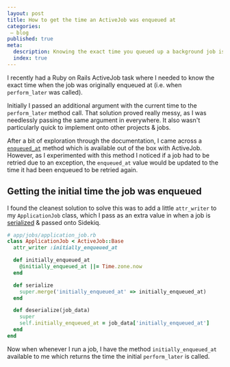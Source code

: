 ```yaml
---
layout: post
title: How to get the time an ActiveJob was enqueued at
categories:
 – blog
published: true
meta:
  description: Knowing the exact time you queued up a background job is handy, here is how to get it in Ruby on Rails ActiveJob.
  index: true
---
```


I recently had a Ruby on Rails ActiveJob task where I needed to know the exact time when the job was originally enqueued at (i.e. when `perform_later` was called).

Initially I passed an additional argument with the current time to the `perform_later` method call. That solution proved really messy, as I was needlessly passing the same argument in everywhere. It also wasn't particularly quick to implement onto other projects & jobs.

After a bit of exploration through the documentation, I came across a [`enqueued_at`](https://api.rubyonrails.org/classes/ActiveJob/Core.html) method which is available out of the box with ActiveJob. However, as I experimented with this method I noticed if a job had to be retried due to an exception, the `enqueued_at` value would be updated to the time it had been enqueued to be retried again.

## Getting the initial time the job was enqueued

I found the cleanest solution to solve this was to add a little `attr_writer` to my `ApplicationJob` class, which I pass as an extra value in when a job is [serialized](https://github.com/rails/rails/blob/eca6c273fe2729b9634907562c2717cf86443b6b/activejob/lib/active_job/queue_adapters/sidekiq_adapter.rb#L26) & passed onto Sidekiq.

```ruby
# app/jobs/application_job.rb
class ApplicationJob < ActiveJob::Base
  attr_writer :initially_enqueued_at

  def initially_enqueued_at
    @initially_enqueued_at ||= Time.zone.now
  end

  def serialize
    super.merge('initially_enqueued_at' => initially_enqueued_at)
  end

  def deserialize(job_data)
    super
    self.initially_enqueued_at = job_data['initially_enqueued_at']
  end
end
```

Now when whenever I run a job, I have the method `initially_enqueued_at` available to me which returns the time the initial `perform_later` is called.
